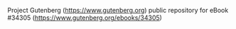 Project Gutenberg (https://www.gutenberg.org) public repository for eBook #34305 (https://www.gutenberg.org/ebooks/34305)
